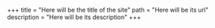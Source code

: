 +++
title = "Here will be the title of the site"
path = "Here will be its url"
description = "Here will be its description"
+++




